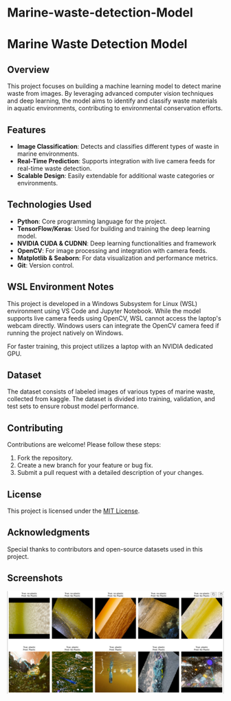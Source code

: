 # Marine-waste-detection-Model
# Marine Waste Detection Model

## Overview
This project focuses on building a machine learning model to detect marine waste from images. By leveraging advanced computer vision techniques and deep learning, the model aims to identify and classify waste materials in aquatic environments, contributing to environmental conservation efforts.

## Features
- **Image Classification**: Detects and classifies different types of waste in marine environments.
- **Real-Time Prediction**: Supports integration with live camera feeds for real-time waste detection.
- **Scalable Design**: Easily extendable for additional waste categories or environments.

## Technologies Used
- **Python**: Core programming language for the project.
- **TensorFlow/Keras**: Used for building and training the deep learning model.
- **NVIDIA CUDA & CUDNN**: Deep learning functionalities and framework
- **OpenCV**: For image processing and integration with camera feeds.
- **Matplotlib & Seaborn**: For data visualization and performance metrics.
- **Git**: Version control.
  
## WSL Environment Notes

This project is developed in a Windows Subsystem for Linux (WSL) environment using VS Code and Jupyter Notebook. While the model supports live camera feeds using OpenCV, WSL cannot access the laptop's webcam directly. Windows users can integrate the OpenCV camera feed if running the project natively on Windows.

For faster training, this project utilizes a laptop with an NVIDIA dedicated GPU.

## Dataset
The dataset consists of labeled images of various types of marine waste, collected from kaggle. The dataset is divided into training, validation, and test sets to ensure robust model performance.


## Contributing
Contributions are welcome! Please follow these steps:
1. Fork the repository.
2. Create a new branch for your feature or bug fix.
3. Submit a pull request with a detailed description of your changes.

## License
This project is licensed under the [MIT License](LICENSE).

## Acknowledgments
Special thanks to contributors and open-source datasets used in this project.

## Screenshots
![Alt Text](images/1.png)



